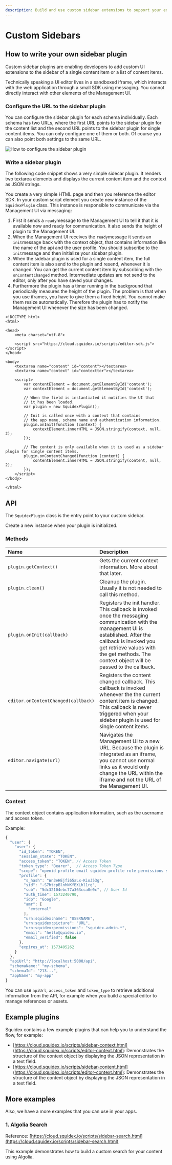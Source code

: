 ```yaml
---
description: Build and use custom sidebar extensions to support your editorial workflow.
---
```


# Custom Sidebars

## How to write your own sidebar plugin

Custom sidebar plugins are enabling developers to add custom UI extensions to the sidebar of a single content item or a list of content items. 

Technically speaking a UI editor lives in a sandboxed iframe, which interacts with the web application through a small SDK using messaging. You cannot directly interact with other elements of the Management UI.

### Configure the URL to the sidebar plugin

You can configure the sidebar plugin for each schema individually. Each schema has two URLs, where the first URL points to the sidebar plugin for the content list and the second URL points to the sidebar plugin for single content items. You can only configure one of them or both. Of course you can also point both settings to the same URL.

![How to configure the sidebar plugin](../../.gitbook/assets/image%20%2838%29.png)

### Write a sidebar plugin

The following code snippet shows a very simple sidecar plugin. It renders two textarea elements and displays the current content item and the context as JSON strings.

You create a very simple HTML page and then you reference the editor SDK. In your custom script element you create new instance of the `SquidexPlugin` class. This instance is responsible to communicate via the Management UI via messaging:

1.  First it sends a `ready`message to the Management UI to tell it that it is available now and ready for communication. It also sends the height of plugin to the Management UI.
2. When the Management UI receives the `ready`message it sends an `init`message back with the context object, that contains information like the name of the api and the user profile. You should subscribe to the `init`message and then initialize your sidebar plugin.
3. When the sidebar plugin is used for a single content item, the full content item is also send to the plugin and resend, whenever it is changed. You can get the current content item by subscribing with the `onContentChanged` method. Intermediate updates are not send to the editor, only after you have saved your changes.
4. Furthermore the plugin has a timer running in the background that periodically measures the height of the plugin. The problem is that when you use iframes, you have to give them a fixed height. You cannot make them resize automatically. Therefore the plugin has to notify the Management UI whenever the size has been changed.

```markup
<!DOCTYPE html>
<html>

<head>
    <meta charset="utf-8">

    <script src="https://cloud.squidex.io/scripts/editor-sdk.js"></script>
</head>

<body>
    <textarea name="content" id="content"></textarea>
    <textarea name="context" id="contexttor"></textarea>

    <script>
        var contentElement = document.getElementById('content');
        var contextElement = document.getElementById('context');

        // When the field is instantiated it notifies the UI that 
        // it has been loaded.
        var plugin = new SquidexPlugin();

        // Init is called once with a context that contains 
        // the app name, schema name and authentication information.
        plugin.onInit(function (context) {
            contextElement.innerHTML = JSON.stringify(context, null, 2);
        });
        
        // The content is only available when it is used as a sidebar plugin for single content items.
        plugin.onContentChanged(function (content) {
            contentElement.innerHTML = JSON.stringify(content, null, 2);
        });
    </script>
</body>

</html>
```

## API

The `SquidexPlugin` class is the entry point to your custom sidebar. 

Create a new instance when your plugin is initialized.

### Methods

| Name | Description |
| :--- | :--- |
| `plugin.getContext()` | Gets the current context information. More about that later. |
| `plugin.clean()` | Cleanup the plugin. Usually it is not needed to call this method. |
| `plugin.onInit(callback)` | Registers the init handler. This callback is invoked once the messaging communication with the management UI is established. After the callback is invoked you get retrieve values with the get methods. The context object will be passed to the callback. |
| `editor.onContentChanged(callback)` | Registers the content changed callback. This callback is invoked whenever the the current content item is changed. This callback is never triggered when your sidebar plugin is used for single content items. |
| `editor.navigate(url)` | Navigates the Management UI to a new URL. Because the plugin is integrated as an iframe, you cannot use normal links as it would only change the URL within the iframe and not the URL of the Management UI. |

### Context

The context object contains application information, such as the username and access token.

Example:

```javascript
{
  "user": {
    "user": {
      "id_token": "TOKEN",
      "session_state": "TOKEN",
      "access_token": "TOKEN", // Access Token
      "token_type": "Bearer",  // Access Token Type
      "scope": "openid profile email squidex-profile role permissions squidex-api",
      "profile": {
        "s_hash": "Wn3eHEjfi65aLx-KioJ53g",
        "sid": "-S7htcpBlnhNKfBXLhl1rg",
        "sub": "5dc32104ebc77a363cca0e0c", // User Id
        "auth_time": 1573240790,
        "idp": "Google",
        "amr": [
          "external"
        ],
        "urn:squidex:name": "USERNAME",
        "urn:squidex:picture": "URL",
        "urn:squidex:permissions": "squidex.admin.*",
        "email": "hello@quidex.io",
        "email_verified": false
      },
      "expires_at": 1573405262
    }
  },
  "apiUrl": "http://localhost:5000/api",
  "schemaName:" "my-schema",
  "schemaId": "213...",
  "appName": "my-app"
}
```

You can use `apiUrl`, `access_token` and `token_type` to retrieve additional information from the API, for example when you build a special editor to manage references or assets.

## Example plugins

Squidex contains a few example plugins that can help you to understand the flow, for example:

* [https://cloud.squidex.io/scripts/sidebar-context.html](https://cloud.squidex.io/scripts/editor-context.html): Demonstrates the structure of the context object by displaying the JSON representation in a text field.
* [https://cloud.squidex.io/scripts/sidebar-content.html](https://cloud.squidex.io/scripts/editor-context.html): Demonstrates the structure of the content object by displaying the JSON representation in a text field.

## More examples

Also, we have a more examples that you can use in your apps.

### 1. Algolia Search

Reference: [https://cloud.squidex.io/scripts/sidebar-search.html](https://cloud.squidex.io/scripts/sidebar-search.html)

This example demonstrates how to build a custom search for your content using Algolia.

